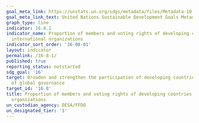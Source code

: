 ```yaml
---
goal_meta_link: https://unstats.un.org/sdgs/metadata/files/Metadata-10-06-01.pdf
goal_meta_link_text: United Nations Sustainable Development Goals Metadata (pdf 1361kB)
graph_type: line
indicator: 16.8.1
indicator_name: Proportion of members and voting rights of developing countries in
  international organizations
indicator_sort_order: '16-08-01'
layout: indicator
permalink: /16-8-1/
published: true
reporting_status: notstarted
sdg_goal: '16'
target: Broaden and strengthen the participation of developing countries in the institutions
  of global governance
target_id: '16.8'
title: Proportion of members and voting rights of developing countries in international
  organizations
un_custodian_agency: DESA/FFDO
un_designated_tier: '1'
---
```


